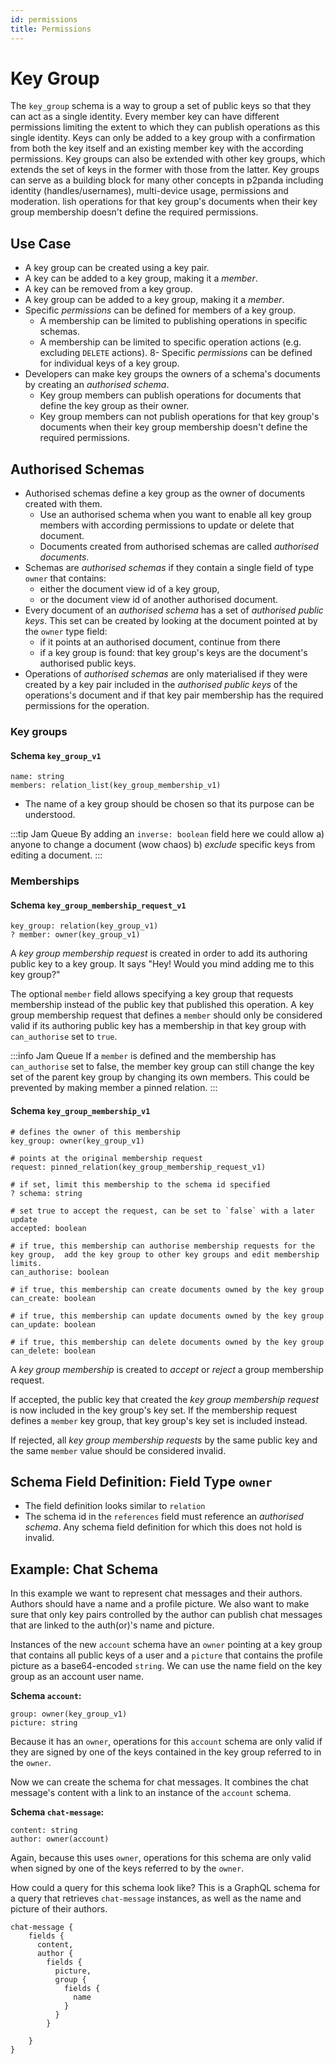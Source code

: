 ```yaml
---
id: permissions
title: Permissions
---
```


# Key Group

The `key_group` schema is a way to group a set of public keys so that they can act as a single identity. Every member key can have different permissions limiting the extent to which they can publish operations as this single identity. Keys can only be added to a key group with a confirmation from both the key itself and an existing member key with the according permissions. Key groups can also be extended with other key groups, which extends the set of keys in the former with those from the latter. Key groups can serve as a building block for many other concepts in p2panda including identity (handles/usernames), multi-device usage, permissions and moderation.
lish operations for that key group's documents when their key group membership doesn't define the required permissions.

## Use Case

- A key group can be created using a key pair.
- A key can be added to a key group, making it a _member_.
- A key can be removed from a key group.
- A key group can be added to a key group, making it a _member_.
- Specific _permissions_ can be defined for members of a key group.
  - A membership can be limited to publishing operations in specific schemas.
  - A membership can be limited to specific operation actions (e.g. excluding `DELETE` actions).
    8- Specific _permissions_ can be defined for individual keys of a key group.
- Developers can make key groups the owners of a schema's documents by creating an _authorised schema_.
  - Key group members can publish operations for documents that define the key group as their owner.
  - Key group members can not publish operations for that key group's documents when their key group membership doesn't define the required permissions.

## Authorised Schemas

- Authorised schemas define a key group as the owner of documents created with them.
  - Use an authorised schema when you want to enable all key group members with according permissions to update or delete that document.
  - Documents created from authorised schemas are called _authorised documents_.
- Schemas are _authorised schemas_ if they contain a single field of type `owner` that contains:
  - either the document view id of a key group,
  - or the document view id of another authorised document.
- Every document of an _authorised schema_ has a set of _authorised public keys_. This set can be created by looking at the document pointed at by the `owner` type field:
  - if it points at an authorised document, continue from there
  - if a key group is found: that key group's keys are the document's authorised public keys.
- Operations of _authorised schemas_ are only materialised if they were created by a key pair included in the _authorised public keys_ of the operations's document and if that key pair membership has the required permissions for the operation.

### Key groups

#### Schema `key_group_v1`

```
name: string
members: relation_list(key_group_membership_v1)
```

- The name of a key group should be chosen so that its purpose can be understood.

:::tip Jam Queue
By adding an `inverse: boolean` field here we could allow a) anyone to change a document (wow chaos) b) _exclude_ specific keys from editing a document.
:::

### Memberships

#### Schema `key_group_membership_request_v1`

```
key_group: relation(key_group_v1)
? member: owner(key_group_v1)
```

A _key group membership request_ is created in order to add its authoring public key to a key group. It says "Hey! Would you mind adding me to this key group?"

The optional `member` field allows specifying a key group that requests membership instead of the public key that published this operation. A key group membership request that defines a `member` should only be considered valid if its authoring public key has a membership in that key group with `can_authorise` set to `true`.

:::info Jam Queue
If a `member` is defined and the membership has `can_authorise` set to false, the member key group can still change the key set of the parent key group by changing its own members. This could be prevented by making member a pinned relation.
:::

#### Schema `key_group_membership_v1`

```
# defines the owner of this membership
key_group: owner(key_group_v1)

# points at the original membership request
request: pinned_relation(key_group_membership_request_v1)

# if set, limit this membership to the schema id specified
? schema: string

# set true to accept the request, can be set to `false` with a later update
accepted: boolean

# if true, this membership can authorise membership requests for the key group,  add the key group to other key groups and edit membership limits.
can_authorise: boolean

# if true, this membership can create documents owned by the key group
can_create: boolean

# if true, this membership can update documents owned by the key group
can_update: boolean

# if true, this membership can delete documents owned by the key group
can_delete: boolean
```

A _key group membership_ is created to _accept_ or _reject_ a group membership request.

If accepted, the public key that created the _key group membership request_ is now included in the key group's key set. If the membership request defines a `member` key group, that key group's key set is included instead.

If rejected, all _key group membership requests_ by the same public key and the same `member` value should be considered invalid.

## Schema Field Definition: Field Type `owner`

- The field definition looks similar to `relation`
- The schema id in the `references` field must reference an _authorised schema_. Any schema field definition for which this does not hold is invalid.

## Example: Chat Schema

In this example we want to represent chat messages and their authors. Authors should have a name and a profile picture. We also want to make sure that only key pairs controlled by the author can publish chat messages that are linked to the auth(or)'s name and picture.

Instances of the new `account` schema have an `owner` pointing at a key group that contains all public keys of a user and a `picture` that contains the profile picture as a base64-encoded `string`.
We can use the name field on the key group as an account user name.

**Schema `account`:**

```
group: owner(key_group_v1)
picture: string
```

Because it has an `owner`, operations for this `account` schema are only valid if they are signed by one of the keys contained in the key group referred to in the `owner`.

Now we can create the schema for chat messages. It combines the chat message's content with a link to an instance of the `account` schema.

**Schema `chat-message`:**

```
content: string
author: owner(account)
```

Again, because this uses `owner`, operations for this schema are only valid when signed by one of the keys referred to by the `owner`.

How could a query for this schema look like? This is a GraphQL schema for a query that retrieves `chat-message` instances, as well as the name and picture of their authors.

```
chat-message {
    fields {
      content,
      author {
        fields {
          picture,
          group {
            fields {
              name
            }
          }
        }

    }
}
```
